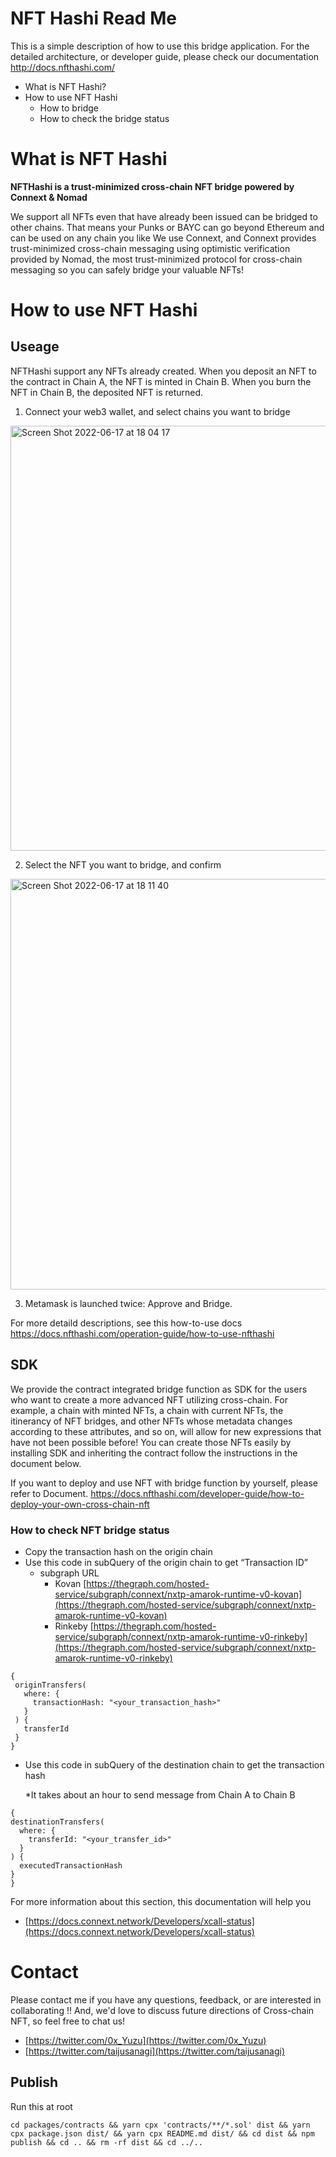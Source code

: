 # NFT Hashi Read Me

This is a simple description of how to use this bridge application.
For the detailed architecture, or developer guide, please check our documentation
http://docs.nfthashi.com/

- What is NFT Hashi?
- How to use NFT Hashi
  - How to bridge
  - How to check the bridge status

# What is NFT Hashi
**NFTHashi is a trust-minimized cross-chain NFT bridge powered by Connext & Nomad**

We support all NFTs even that have already been issued can be bridged to other chains. That means your Punks or BAYC can go beyond Ethereum and can be used on any chain you like
We use Connext, and Connext provides trust-minimized cross-chain messaging using optimistic verification provided by Nomad, the most trust-minimized protocol for cross-chain messaging so you can safely bridge your valuable NFTs!


# How to use NFT Hashi
## Useage
NFTHashi support any NFTs already created.
When you deposit an NFT to the contract in Chain A, the NFT is minted in Chain B. When you burn the NFT in Chain B, the deposited NFT is returned.

1. Connect your web3 wallet, and select chains you want to bridge
<img width="680" alt="Screen Shot 2022-06-17 at 18 04 17" src="https://user-images.githubusercontent.com/64068653/174266018-ad4bc978-2579-48d8-844f-23c315ac3787.png">

2. Select the NFT you want to bridge, and confirm

<img width="657" alt="Screen Shot 2022-06-17 at 18 11 40" src="https://user-images.githubusercontent.com/64068653/174267304-302d5b85-a08e-412b-9e4e-0c423f8c23ff.png">

3. Metamask is launched twice: Approve and Bridge.

For more detaild descriptions, see this how-to-use docs
https://docs.nfthashi.com/operation-guide/how-to-use-nfthashi


## SDK 
We provide the contract integrated bridge function as SDK for the users who want to create a more advanced NFT utilizing cross-chain. For example, a chain with minted NFTs, a chain with current NFTs, the itinerancy of NFT bridges, and other NFTs whose metadata changes according to these attributes, and so on, will allow for new expressions that have not been possible before!
You can create those NFTs easily by installing SDK and inheriting the contract follow the instructions in the document below.

If you want to deploy and use NFT with bridge function by yourself, please refer to Document.
https://docs.nfthashi.com/developer-guide/how-to-deploy-your-own-cross-chain-nft


### How to check NFT bridge status

- Copy the transaction hash on the origin chain
- Use this code in subQuery of the origin chain to get “Transaction ID”
  - subgraph URL
    - Kovan [https://thegraph.com/hosted-service/subgraph/connext/nxtp-amarok-runtime-v0-kovan](https://thegraph.com/hosted-service/subgraph/connext/nxtp-amarok-runtime-v0-kovan)
    - Rinkeby [https://thegraph.com/hosted-service/subgraph/connext/nxtp-amarok-runtime-v0-rinkeby](https://thegraph.com/hosted-service/subgraph/connext/nxtp-amarok-runtime-v0-rinkeby)

```
{
 originTransfers(
   where: {
     transactionHash: "<your_transaction_hash>"
   }
 ) {
   transferId
 }
}
```

- Use this code in subQuery of the destination chain to get the transaction hash

  \*It takes about an hour to send message from Chain A to Chain B

```
{
destinationTransfers(
  where: {
    transferId: "<your_transfer_id>"
  }
) {
  executedTransactionHash
}
}
```


For more information about this section, this documentation will help you

- [https://docs.connext.network/Developers/xcall-status](https://docs.connext.network/Developers/xcall-status)


# Contact
  Please contact me if you have any questions, feedback, or are interested in collaborating !!
  And, we'd love to discuss future directions of Cross-chain NFT, so feel free to chat us!
- [https://twitter.com/0x_Yuzu](https://twitter.com/0x_Yuzu)
- [https://twitter.com/taijusanagi](https://twitter.com/taijusanagi)

## Publish

Run this at root

```
cd packages/contracts && yarn cpx 'contracts/**/*.sol' dist && yarn cpx package.json dist/ && yarn cpx README.md dist/ && cd dist && npm publish && cd .. && rm -rf dist && cd ../..
```
